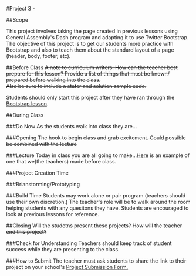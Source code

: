 #Project 3 - 

##Scope

This project involves taking the page created in previous lessons using General Assembly's Dash program and adapting it to use Twitter Bootstrap. The objective of this project is to get our students more practice with Bootstrap and also to teach them about the standard layout of a page (header, body, footer, etc).
 
##Before Class
~~A note to curriculum writers: How can the teacher best prepare for this lesson? Provide a list of things that must be known/ prepared before walking into the class.~~  
~~Also be sure to include a stater and solution sample code.~~

Students should only start this project after they have ran through the [Bootstrap lesson](https://github.com/ScriptEdcurriculum/curriculum/tree/master/units/3-CSS/lessons/4-bootstrap).

##During Class

###Do Now
As the students walk into class they are...

###Opening
~~The hook to begin class and grab excitement. Could possible be combined with the lecture~~

###Lecture
Today in class you are all going to make...[Here]() is an example of one that we(the teachers) made before class.

###Project Creation Time

###Brianstorming/Prototyping

###Build Time
Students may work alone or pair program (teachers should use their own discretion.) The teacher's role will be to walk around the room helping students with any quesitons they have. Students are encouraged to look at previous lessons for reference.

##Closing
~~Will the studetns present these projects? How will the teacher end this project?~~

###Check for Understanding
Teachers should keep track of student success while they are presenting to the class.

###How to Submit
The teacher must ask students to share the link to their project on your school's [Project Submission Form.](https://docs.google.com/a/scripted.org/spreadsheets/d/1kaVH9hmkDCbBul19583UMPxl6IJ3-4pHgBQ2BU6TKDk/edit#gid=0)
